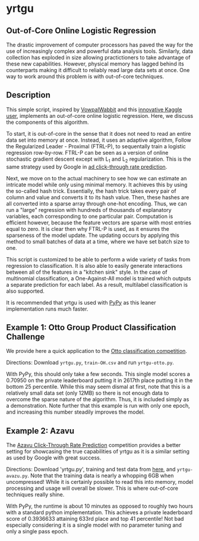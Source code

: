 # yrtgu
## Out-of-Core Online Logistic Regression
The drastic improvement of computer processors has paved the way for the use of increasingly complex and powerful data analysis tools. Similarly, data collection has exploded in size allowing practictioners to take advantage of these new capabilities. However, physical memory has lagged behind its counterparts making it difficult to reliably read large data sets at once. One way to work around this problem is with out-of-core techniques. 

## Description
This simple script, inspired by [VowpalWabbit](http://hunch.net/~vw/) and this [innovative Kaggle user](https://www.kaggle.com/c/tradeshift-text-classification/discussion/10537), implements an out-of-core online logistic regression. Here, we discuss the components of this algorithm. 

To start, it is out-of-core in the sense that it does not need to read an entire data set into memory at once. Instead, it uses an adaptive algorithm, Follow the Regularized Leader - Proximal (FTRL-P), to sequentally train a logistic regression row-by-row. FTRL-P can be seen as a version of online stochastic gradient descent except with L<sub>1</sub> and L<sub>2</sub> regularization. This is the same strategy used by Google in [ad click-through rate prediction](https://research.google.com/pubs/pub41159.html). 

Next, we move on to the actual machinery to see how we can estimate an intricate model while only using minimal memory. It achieves this by using the so-called hash trick. Essentially, the hash trick takes every pair of column and value and converts it to its hash value. Then, these hashes are all converted into a sparse array through one-hot encoding.  Thus, we can run a "large" regression with hundreds of thousands of explanatory variables, each corresponding to one particular pair. Computation is efficient however, because the feature vectors are sparse with most entries equal to zero. It is clear then why FTRL-P is used, as it ensures the sparseness of the model update. The updating occurs by applying this method to small batches of data at a time, where we have set batch size to one.

This script is customized to be able to perform a wide variety of tasks from regression to classification. It is also able to easily generate interactions between all of the features in a "kitchen sink" style. In the case of multinomial classification, a One-Against-All model is trained which outputs a separate prediction for each label. As a result, multilabel classification is also supported. 

It is recommended that yrtgu is used with [PyPy](https://pypy.org/) as this leaner implementation runs much faster. 

## Example 1: Otto Group Product Classification Challenge
We provide here a quick application to the [Otto classification competition](https://www.kaggle.com/c/otto-group-product-classification-challenge). 

Directions: Download `yrtgu.py`, `train-OH.csv` and run `yrtgu-otto.py`.

With PyPy, this should only take a few seconds. This single model scores a 0.70950 on the private leaderboard putting it in 2617th place putting it in the bottom 25 percentile. While this may seem dismal at first, note that this is a relatively small data set (only 12MB) so there is not enough data to overcome the sparse nature of the algorithm. Thus, it is included simply as a demonstration. Note further that this example is run with only one epoch, and increasing this number steadily improves the model. 


## Example 2: Azavu
The [Azavu Click-Through Rate Prediction](https://www.kaggle.com/c/avazu-ctr-prediction) competition provides a better setting for showcasing the true capabilities of yrtgu as it is a similar setting as used by Google with great success. 

Directions: Download 'yrtgu.py', training and test data from [here](https://www.kaggle.com/c/avazu-ctr-prediction/data), and `yrtgu-avazu.py`. Note that the training data is nearly a whopping 6GB when uncompressed! While it is certainly possible to read this into memory, model processing and usage will overall be slower. This is where out-of-core techniques really shine.

With PyPy, the runtime is about 10 minutes as opposed to roughly two hours with a standard python implementation. This achieves a private leaderboard score of 0.3936633 attaining 633rd place and top 41 percentile! Not bad especially considering it is a single model with no parameter tuning and only a single pass epoch. 



